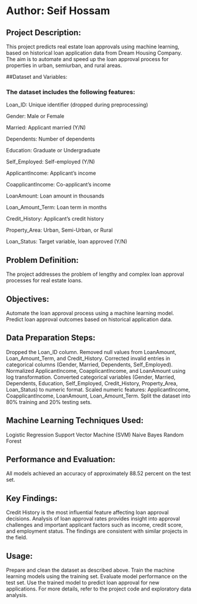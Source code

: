 # Author: Seif Hossam

## Project Description:
This project predicts real estate loan approvals using machine learning, based on historical loan application data from Dream Housing Company. The aim is to automate and speed up the loan approval process for properties in urban, semiurban, and rural areas.

##Dataset and Variables:
### The dataset includes the following features:

Loan_ID: Unique identifier (dropped during preprocessing)

Gender: Male or Female

Married: Applicant married (Y/N)

Dependents: Number of dependents

Education: Graduate or Undergraduate

Self_Employed: Self-employed (Y/N)

ApplicantIncome: Applicant’s income

CoapplicantIncome: Co-applicant’s income

LoanAmount: Loan amount in thousands

Loan_Amount_Term: Loan term in months

Credit_History: Applicant’s credit history

Property_Area: Urban, Semi-Urban, or Rural

Loan_Status: Target variable, loan approved (Y/N)

## Problem Definition:
The project addresses the problem of lengthy and complex loan approval processes for real estate loans.

## Objectives:
Automate the loan approval process using a machine learning model.
Predict loan approval outcomes based on historical application data.

## Data Preparation Steps:
Dropped the Loan_ID column.
Removed null values from LoanAmount, Loan_Amount_Term, and Credit_History.
Corrected invalid entries in categorical columns (Gender, Married, Dependents, Self_Employed).
Normalized ApplicantIncome, CoapplicantIncome, and LoanAmount using log transformation.
Converted categorical variables (Gender, Married, Dependents, Education, Self_Employed, Credit_History, Property_Area, Loan_Status) to numeric format.
Scaled numeric features: ApplicantIncome, CoapplicantIncome, LoanAmount, Loan_Amount_Term.
Split the dataset into 80% training and 20% testing sets.

## Machine Learning Techniques Used:
Logistic Regression
Support Vector Machine (SVM)
Naive Bayes
Random Forest

## Performance and Evaluation:
All models achieved an accuracy of approximately 88.52 percent on the test set.

## Key Findings:
Credit History is the most influential feature affecting loan approval decisions.
Analysis of loan approval rates provides insight into approval challenges and important applicant factors such as income, credit score, and employment status.
The findings are consistent with similar projects in the field.

## Usage:
Prepare and clean the dataset as described above.
Train the machine learning models using the training set.
Evaluate model performance on the test set.
Use the trained model to predict loan approval for new applications.
For more details, refer to the project code and exploratory data analysis.
